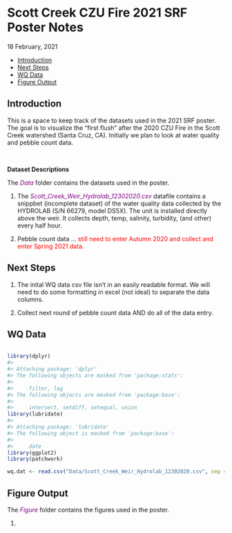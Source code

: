 Scott Creek CZU Fire 2021 SRF Poster Notes
================
18 February, 2021

  - [Introduction](#introduction)
  - [Next Steps](#next-steps)
  - [WQ Data](#wq-data)
  - [Figure Output](#figure-output)

<!-- README.md is generated from README.Rmd. Please edit that file -->

## Introduction

This is a space to keep track of the datasets used in the 2021 SRF
poster. The goal is to visualize the “first flush” after the 2020 CZU
Fire in the Scott Creek watershed (Santa Cruz, CA). Initially we plan to
look at water quality and pebble count data.

<br>

**Dataset Descriptions**

The <span style="color:purple">*Data*</span> folder contains the
datasets used in the poster.

1.  The
    <span style="color:purple">*Scott\_Creek\_Weir\_Hydrolab\_12302020.csv*</span>
    datafile contains a snippbet (incomplete dataset) of the water
    quality data collected by the HYDROLAB (S/N 66279, model DS5X). The
    unit is installed directly above the weir. It collects depth, temp,
    salinity, turbidity, (and other) every half hour.

2.  Pebble count data … <span style="color:red">still need to enter
    Autumn 2020 and collect and enter Spring 2021 data.</span>

## Next Steps

1.  The inital WQ data csv file isn’t in an easily readable format. We
    will need to do some formatting in excel (not ideal) to separate the
    data columns.

2.  Collect next round of pebble count data AND do all of the data
    entry.

## WQ Data

``` r

library(dplyr)
#> 
#> Attaching package: 'dplyr'
#> The following objects are masked from 'package:stats':
#> 
#>     filter, lag
#> The following objects are masked from 'package:base':
#> 
#>     intersect, setdiff, setequal, union
library(lubridate)
#> 
#> Attaching package: 'lubridate'
#> The following object is masked from 'package:base':
#> 
#>     date
library(ggplot2)
library(patchwork)

wq.dat <- read.csv("Data/Scott_Creek_Weir_Hydrolab_12302020.csv", sep = ",", header = T) #Initial water qualiy test dataset.
```

## Figure Output

The <span style="color:purple">*Figure*</span> folder contains the
figures used in the poster.

1.
